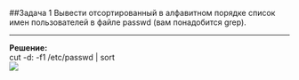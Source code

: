 ##Задача 1
Вывести отсортированный в алфавитном порядке список имен пользователей в файле passwd (вам понадобится grep).
<hr>
<strong>Решение:</strong>
<br>
<span>cut -d: -f1 /etc/passwd | sort</span>
<br>
<img src="https://github.com/user-attachments/assets/c8417021-8448-48f7-adbf-7edbbc22e4cf">

